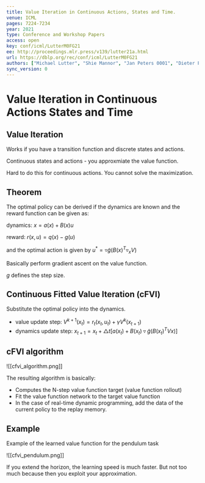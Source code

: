 ```yaml
---
title: Value Iteration in Continuous Actions, States and Time.
venue: ICML
pages: 7224-7234
year: 2021
type: Conference and Workshop Papers
access: open
key: conf/icml/LutterM0FG21
ee: http://proceedings.mlr.press/v139/lutter21a.html
url: https://dblp.org/rec/conf/icml/LutterM0FG21
authors: ["Michael Lutter", "Shie Mannor", "Jan Peters 0001", "Dieter Fox", "Animesh Garg"]
sync_version: 0
---
```



# Value Iteration in Continuous Actions States and Time


## Value Iteration

Works if you have a transition function and discrete states and actions.

Continuous states and actions - you approxmiate the value function.

Hard to do this for continuous actions. You cannot solve the maximization.


## Theorem

The optimal policy can be derived if the dynamics are known and the reward function can be given as:

dynamics: $x = a(x) + B(x) u$

reward: $r(x, u) = q(x) - g(u)$

and the optimal action is given by $u^* = \triangledown \tilde g (B(x)^T \triangledown_x V)$

Basically perform gradient ascent on the value function.

$g$ defines the step size.

## Continuous Fitted Value Iteration (cFVI)

Substitute the optimal policy into the dynamics.

 - value update step: $V^{k + 1}(x_t) = r_t(x_t, u_t) + \gamma V^k (x_{t + 1})$
 - dynamics update step: $x_{t + 1} = x_t + \triangle t [a(x_t) + B(x_t) \triangledown \tilde g (B(x_t)^T Vx)]$


## cFVI algorithm

![[cfvi_algorithm.png]]

The resulting algorithm is basically:
 - Computes the N-step value function target (value function rollout)
 - Fit the value function network to the target value function
 - In the case of real-time dynamic programming, add the data of the current policy to the replay memory.


## Example

Example of the learned value function for the pendulum task

![[cfvi_pendulum.png]]

If you extend the horizon, the learning speed is much faster. But not too much because then you exploit your approximation.